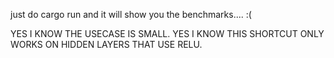 just do cargo run and it will show you the benchmarks.... :(


YES I KNOW THE USECASE IS SMALL. YES I KNOW THIS SHORTCUT ONLY WORKS ON HIDDEN LAYERS THAT USE RELU.

